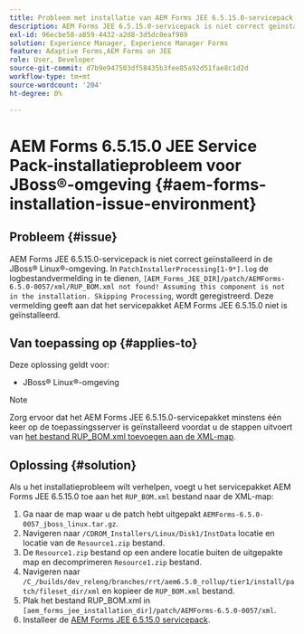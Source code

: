 ```yaml
---
title: Probleem met installatie van AEM Forms JEE 6.5.15.0-servicepack in JBoss® Linux®-omgeving
description: AEM Forms JEE 6.5.15.0-servicepack is niet correct geïnstalleerd in de JBoss® Linux®-omgeving. Eventuele patchwijzigingen worden niet toegepast op de toepassingsserver. Voeg het bestand RUP_BOM.xml toe aan de XML-map.
exl-id: 96ecbe58-a859-4432-a2d8-3d5dc0eaf989
solution: Experience Manager, Experience Manager Forms
feature: Adaptive Forms,AEM Forms on JEE
role: User, Developer
source-git-commit: d7b9e947503df58435b3fee85a92d51fae8c1d2d
workflow-type: tm+mt
source-wordcount: '204'
ht-degree: 0%

---
```


# AEM Forms 6.5.15.0 JEE Service Pack-installatieprobleem voor JBoss®-omgeving {#aem-forms-installation-issue-environment}

## Probleem {#issue}

AEM Forms JEE 6.5.15.0-servicepack is niet correct geïnstalleerd in de JBoss® Linux®-omgeving. In `PatchInstallerProcessing[1-9*].log` de logbestandvermelding in te dienen, `[AEM_Forms_JEE_DIR]/patch/AEMForms-6.5.0-0057/xml/RUP_BOM.xml not found! Assuming this component is not in the installation. Skipping Processing`, wordt geregistreerd. Deze vermelding geeft aan dat het servicepakket AEM Forms JEE 6.5.15.0 niet is geïnstalleerd.

## Van toepassing op {#applies-to}

Deze oplossing geldt voor:
* JBoss® Linux®-omgeving

>[!NOTE]
>
> Zorg ervoor dat het AEM Forms JEE 6.5.15.0-servicepakket minstens één keer op de toepassingsserver is geïnstalleerd voordat u de stappen uitvoert van [het bestand RUP_BOM.xml toevoegen aan de XML-map](#solution-solution).

## Oplossing {#solution}

Als u het installatieprobleem wilt verhelpen, voegt u het servicepakket AEM Forms JEE 6.5.15.0 toe aan het `RUP_BOM.xml` bestand naar de XML-map:
1. Ga naar de map waar u de patch hebt uitgepakt `AEMForms-6.5.0-0057_jboss_linux.tar.gz`.
1. Navigeren naar `/CDROM_Installers/Linux/Disk1/InstData` locatie en locatie van de `Resource1.zip` bestand.
1. De `Resource1.zip` bestand op een andere locatie buiten de uitgepakte map en decomprimeren `Resource1.zip` bestand.
1. Navigeren naar `/C_/builds/dev_releng/branches/rrt/aem6.5.0_rollup/tier1/install/patch/fileset_dir/xml` en kopieer de `RUP_BOM.xml` bestand.
1. Plak het bestand RUP_BOM.xml in `[aem_forms_jee_installation_dir]/patch/AEMForms-6.5.0-0057/xml`.
1. Installeer de [AEM Forms JEE 6.5.15.0 servicepack](https://experienceleague.adobe.com/docs/experience-manager-release-information/aem-release-updates/forms-updates/aem-forms-releases.html).
